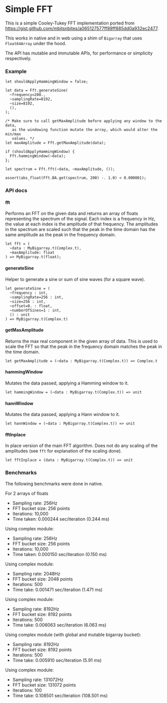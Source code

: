 # Simple FFT

This is a simple Cooley-Tukey FFT implementation ported from https://gist.github.com/mbitsnbites/a065127577ff89ff885dd0a932ec2477.

This works in native and in web using a shim of `Bigarray` that uses `Float64Array` under the hood.

The API has mutable and immutable APIs, for performance or simplicity respectively.

### Example
```reason
let shouldApplyHammingWindow = false;

let data = Fft.generateSine(
  ~frequency=200.,
  ~samplingRate=8192,
  ~size=8192,
  (),
);

/* Make sure to call getMaxAmplitude before applying any window to the data, 
   as the windowing function mutate the array, which would alter the min/max 
   values. */
let maxAmplitude = Fft.getMaxAmplitude(data);

if (shouldApplyHammingWindow) {
  Fft.hammingWindow(~data);
};

let spectrum = Fft.fft(~data, ~maxAmplitude, ());

assert(abs_float(Fft.BA.get(spectrum, 200) -. 1.0) < 0.000001);
```

### API docs

#### fft
Performs an FFT on the given data and returns an array of floats representing the spectrum of the signal. Each index is a frequency in Hz, the value at each index is the amplitude of that frequency. The amplitudes in the spectrum are scaled such that the peak in the time domain has the same amplitude as the peak in the frequency domain.
```reason
let fft = (
  ~data : MyBigarray.t(Complex.t), 
  ~maxAmplitude: float
) => MyBigarray.t(float);
```

#### generateSine
Helper to generate a sine or sum of sine waves (for a square wave).
```reason
let generateSine = (
  ~frequency : int,
  ~samplingRate=256 : int,
  ~size=256 : int,
  ~offset=0. : float,
  ~numberOfSines=1 : int,
  () : unit
) => MyBigarray.t(Complex.t)
```

#### getMaxAmplitude
Returns the max real component in the given array of data.
This is used to scale the FFT so that the peak in the frequency domain matches the peak in the time domain.
```reason
let getMaxAmplitude = (~data : MyBigarray.t(Complex.t)) => Complex.t
```

#### hammingWindow
Mutates the data passed, applying a Hamming window to it.
```reason
let hammingWindow = (~data : MyBigarray.t(Complex.t)) => unit
```

#### hannWindow
Mutates the data passed, applying a Hann window to it.
```reason
let hannWindow = (~data : MyBigarray.t(Complex.t)) => unit
```

#### fftInplace
In place version of the main FFT algorithm. Does not do any scaling of the amplitudes (see `fft` for explanation of the scaling done).
```reason
let fftInplace = (data : MyBigarray.t(Complex.t)) => unit
```


### Benchmarks
The following benchmarks were done in native.

For 2 arrays of floats
- Sampling rate: 256Hz
- FFT bucket size: 256 points
- Iterations: 10,000
- Time taken: 0.000244 sec/iteration (0.244 ms)

Using complex module:
- Sampling rate: 256Hz
- FFT bucket size: 256 points
- Iterations: 10,000
- Time taken: 0.000150 sec/iteration (0.150 ms)

Using complex module:
- Sampling rate: 2048Hz
- FFT bucket size: 2048 points
- Iterations: 500
- Time take: 0.001471 sec/iteration (1.471 ms)

Using complex module:
- Sampling rate: 8192Hz
- FFT bucket size: 8192 points
- Iterations: 500
- Time take: 0.006063 sec/iteration (6.063 ms)

Using complex module (with global and mutable bigarray bucket):
- Sampling rate: 8192Hz
- FFT bucket size: 8192 points
- Iterations: 500
- Time take: 0.005910 sec/iteration (5.91 ms)

Using complex module:
- Sampling rate: 131072Hz
- FFT bucket size: 131072 points
- Iterations: 100
- Time take: 0.108501 sec/iteration (108.501 ms)
